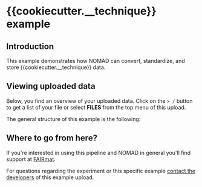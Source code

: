 # {{cookiecutter.__technique}} example

## Introduction

This example demonstrates how NOMAD can convert, standardize, and store {{cookiecutter.__technique}} data.

## Viewing uploaded data

Below, you find an overview of your uploaded data.
Click on the `> /` button to get a list of your file or select **FILES** from the top menu of this upload.

The general structure of this example is the following:

## Where to go from here?

If you're interested in using this pipeline and NOMAD in general you'll find support at [FAIRmat](https://www.fairmat-nfdi.eu/fairmat/).

For questions regarding the experiment or this specific example [contact the developers](https://fairmat-nfdi.github.io/{{cookiecutter.__package_name}}/contact.html) of this example upload.
